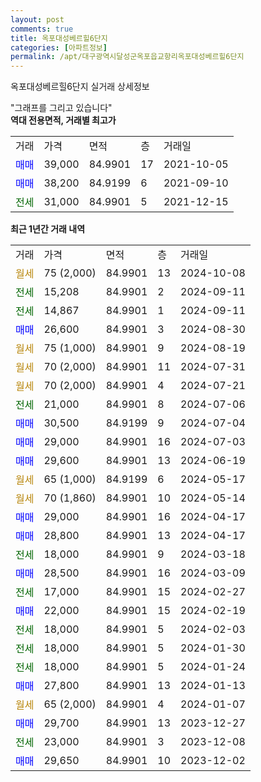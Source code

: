 ```yaml
---
layout: post
comments: true
title: 옥포대성베르힐6단지
categories: [아파트정보]
permalink: /apt/대구광역시달성군옥포읍교항리옥포대성베르힐6단지
---
```


옥포대성베르힐6단지 실거래 상세정보

<script type="text/javascript">
  google.charts.load('current', {'packages':['line', 'corechart']});
  google.charts.setOnLoadCallback(drawChart);

  function drawChart() {
    var data = new google.visualization.DataTable();
    data.addColumn('date', '거래일');
    data.addColumn('number', "매매");
    data.addColumn('number', "전세");
    data.addColumn('number', "전매");

    data.addRows([[new Date(Date.parse("2024-10-08")), null, null, null], [new Date(Date.parse("2024-09-11")), null, 15208, null], [new Date(Date.parse("2024-09-11")), null, 14867, null], [new Date(Date.parse("2024-08-30")), 26600, null, null], [new Date(Date.parse("2024-08-19")), null, null, null], [new Date(Date.parse("2024-07-31")), null, null, null], [new Date(Date.parse("2024-07-21")), null, null, null], [new Date(Date.parse("2024-07-06")), null, 21000, null], [new Date(Date.parse("2024-07-04")), 30500, null, null], [new Date(Date.parse("2024-07-03")), 29000, null, null], [new Date(Date.parse("2024-06-19")), 29600, null, null], [new Date(Date.parse("2024-05-17")), null, null, null], [new Date(Date.parse("2024-05-14")), null, null, null], [new Date(Date.parse("2024-04-17")), 29000, null, null], [new Date(Date.parse("2024-04-17")), 28800, null, null], [new Date(Date.parse("2024-03-18")), null, 18000, null], [new Date(Date.parse("2024-03-09")), 28500, null, null], [new Date(Date.parse("2024-02-27")), null, 17000, null], [new Date(Date.parse("2024-02-19")), 22000, null, null], [new Date(Date.parse("2024-02-03")), null, 18000, null], [new Date(Date.parse("2024-01-30")), null, 18000, null], [new Date(Date.parse("2024-01-24")), null, 18000, null], [new Date(Date.parse("2024-01-13")), 27800, null, null], [new Date(Date.parse("2024-01-07")), null, null, null], [new Date(Date.parse("2023-12-27")), 29700, null, null], [new Date(Date.parse("2023-12-08")), null, 23000, null], [new Date(Date.parse("2023-12-02")), 29650, null, null]]);

    var options = {
      hAxis: {
        format: 'yyyy/MM/dd'
      },    
      lineWidth: 0,
      pointsVisible: true,    
      title: '최근 1년간 유형별 실거래가 분포',
      legend: { position: 'bottom' }
    };

    var formatter = new google.visualization.NumberFormat({pattern:'###,###'} );
    formatter.format(data, 1);
    formatter.format(data, 2);
    
    setTimeout(function() {
        var chart = new google.visualization.LineChart(document.getElementById('columnchart_material'));
        chart.draw(data, (options));
        document.getElementById('loading').style.display = 'none';
    }, 200);
  }
</script>


<div id="loading" style="z-index:20; display: block; margin-left: 0px">"그래프를 그리고 있습니다"</div>
<div id="columnchart_material" style="width: 95%; margin-left: 0px; display: block"></div>
<!-- contents start -->
<b>역대 전용면적, 거래별 최고가</b>
<table class="sortable">
    <tr>
      <td>거래</td>
      <td>가격</td>
      <td>면적</td>
      <td>층</td>
      <td>거래일</td>
    </tr>
        <tr>
          <td><a style="color: blue">매매</a></td>
          <td>39,000</td>
          <td>84.9901</td>
          <td>17</td>
          <td>2021-10-05</td>
        </tr>            <tr>
          <td><a style="color: blue">매매</a></td>
          <td>38,200</td>
          <td>84.9199</td>
          <td>6</td>
          <td>2021-09-10</td>
        </tr>        
        <tr>
              <td><a style="color: darkgreen">전세</a></td>
              <td>31,000</td>
              <td>84.9901</td>
              <td>5</td>
              <td>2021-12-15</td>
            </tr>        
    
</table>

<b>최근 1년간 거래 내역</b>

<table class="sortable">
    <tr>
      <td>거래</td>
      <td>가격</td>
      <td>면적</td>
      <td>층</td>
      <td>거래일</td>
    </tr>
    <tr>
      <td><a style="color: darkgoldenrod">월세</a></td>
      <td>75 (2,000)</td>
      <td>84.9901</td>
      <td>13</td>
      <td>2024-10-08</td>
    </tr>          <tr>
      <td><a style="color: darkgreen">전세</a></td>
      <td>15,208</td>
      <td>84.9901</td>
      <td>2</td>
      <td>2024-09-11</td>
    </tr>          <tr>
      <td><a style="color: darkgreen">전세</a></td>
      <td>14,867</td>
      <td>84.9901</td>
      <td>1</td>
      <td>2024-09-11</td>
    </tr>          <tr>
      <td><a style="color: blue">매매</a></td>
      <td>26,600</td>
      <td>84.9901</td>
      <td>3</td>
      <td>2024-08-30</td>
    </tr>          <tr>
      <td><a style="color: darkgoldenrod">월세</a></td>
      <td>75 (1,000)</td>
      <td>84.9901</td>
      <td>9</td>
      <td>2024-08-19</td>
    </tr>          <tr>
      <td><a style="color: darkgoldenrod">월세</a></td>
      <td>70 (2,000)</td>
      <td>84.9901</td>
      <td>11</td>
      <td>2024-07-31</td>
    </tr>          <tr>
      <td><a style="color: darkgoldenrod">월세</a></td>
      <td>70 (2,000)</td>
      <td>84.9901</td>
      <td>4</td>
      <td>2024-07-21</td>
    </tr>          <tr>
      <td><a style="color: darkgreen">전세</a></td>
      <td>21,000</td>
      <td>84.9901</td>
      <td>8</td>
      <td>2024-07-06</td>
    </tr>          <tr>
      <td><a style="color: blue">매매</a></td>
      <td>30,500</td>
      <td>84.9199</td>
      <td>9</td>
      <td>2024-07-04</td>
    </tr>          <tr>
      <td><a style="color: blue">매매</a></td>
      <td>29,000</td>
      <td>84.9901</td>
      <td>16</td>
      <td>2024-07-03</td>
    </tr>          <tr>
      <td><a style="color: blue">매매</a></td>
      <td>29,600</td>
      <td>84.9901</td>
      <td>13</td>
      <td>2024-06-19</td>
    </tr>          <tr>
      <td><a style="color: darkgoldenrod">월세</a></td>
      <td>65 (1,000)</td>
      <td>84.9199</td>
      <td>6</td>
      <td>2024-05-17</td>
    </tr>          <tr>
      <td><a style="color: darkgoldenrod">월세</a></td>
      <td>70 (1,860)</td>
      <td>84.9901</td>
      <td>10</td>
      <td>2024-05-14</td>
    </tr>          <tr>
      <td><a style="color: blue">매매</a></td>
      <td>29,000</td>
      <td>84.9901</td>
      <td>16</td>
      <td>2024-04-17</td>
    </tr>          <tr>
      <td><a style="color: blue">매매</a></td>
      <td>28,800</td>
      <td>84.9901</td>
      <td>13</td>
      <td>2024-04-17</td>
    </tr>          <tr>
      <td><a style="color: darkgreen">전세</a></td>
      <td>18,000</td>
      <td>84.9901</td>
      <td>9</td>
      <td>2024-03-18</td>
    </tr>          <tr>
      <td><a style="color: blue">매매</a></td>
      <td>28,500</td>
      <td>84.9901</td>
      <td>16</td>
      <td>2024-03-09</td>
    </tr>          <tr>
      <td><a style="color: darkgreen">전세</a></td>
      <td>17,000</td>
      <td>84.9901</td>
      <td>15</td>
      <td>2024-02-27</td>
    </tr>          <tr>
      <td><a style="color: blue">매매</a></td>
      <td>22,000</td>
      <td>84.9901</td>
      <td>15</td>
      <td>2024-02-19</td>
    </tr>          <tr>
      <td><a style="color: darkgreen">전세</a></td>
      <td>18,000</td>
      <td>84.9901</td>
      <td>5</td>
      <td>2024-02-03</td>
    </tr>          <tr>
      <td><a style="color: darkgreen">전세</a></td>
      <td>18,000</td>
      <td>84.9901</td>
      <td>5</td>
      <td>2024-01-30</td>
    </tr>          <tr>
      <td><a style="color: darkgreen">전세</a></td>
      <td>18,000</td>
      <td>84.9901</td>
      <td>5</td>
      <td>2024-01-24</td>
    </tr>          <tr>
      <td><a style="color: blue">매매</a></td>
      <td>27,800</td>
      <td>84.9901</td>
      <td>13</td>
      <td>2024-01-13</td>
    </tr>          <tr>
      <td><a style="color: darkgoldenrod">월세</a></td>
      <td>65 (2,000)</td>
      <td>84.9901</td>
      <td>4</td>
      <td>2024-01-07</td>
    </tr>          <tr>
      <td><a style="color: blue">매매</a></td>
      <td>29,700</td>
      <td>84.9901</td>
      <td>13</td>
      <td>2023-12-27</td>
    </tr>          <tr>
      <td><a style="color: darkgreen">전세</a></td>
      <td>23,000</td>
      <td>84.9901</td>
      <td>3</td>
      <td>2023-12-08</td>
    </tr>          <tr>
      <td><a style="color: blue">매매</a></td>
      <td>29,650</td>
      <td>84.9901</td>
      <td>10</td>
      <td>2023-12-02</td>
    </tr>      </table>
<!-- contents end -->    

